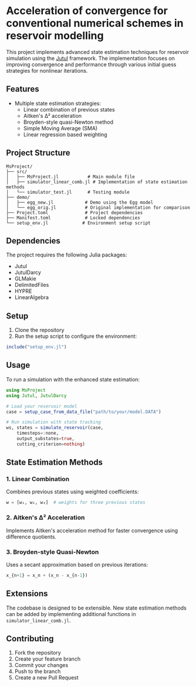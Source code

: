 # Acceleration of convergence for conventional numerical schemes in reservoir modelling

This project implements advanced state estimation techniques for reservoir simulation using the [Jutul](https://github.com/sintefmath/Jutul.jl) framework. The implementation focuses on improving convergence and performance through various initial guess strategies for nonlinear iterations.

## Features

- Multiple state estimation strategies:
  - Linear combination of previous states
  - Aitken's Δ² acceleration
  - Broyden-style quasi-Newton method
  - Simple Moving Average (SMA)
  - Linear regression based weighting

## Project Structure

```
MsProject/
├── src/
│   ├── MsProject.jl           # Main module file
│   ├── simulator_linear_comb.jl # Implementation of state estimation methods
│   └── simulator_test.jl      # Testing module
├── demo/
│   ├── egg_new.jl            # Demo using the Egg model
│   └── egg_orig.jl           # Original implementation for comparison
├── Project.toml              # Project dependencies
├── Manifest.toml             # Locked dependencies
└── setup_env.jl             # Environment setup script
```

## Dependencies

The project requires the following Julia packages:
- Jutul
- JutulDarcy
- GLMakie
- DelimitedFiles
- HYPRE
- LinearAlgebra

## Setup

1. Clone the repository
2. Run the setup script to configure the environment:
```julia
include("setup_env.jl")
```

## Usage

To run a simulation with the enhanced state estimation:

```julia
using MsProject
using Jutul, JutulDarcy

# Load your reservoir model
case = setup_case_from_data_file("path/to/your/model.DATA")

# Run simulation with state tracking
ws, states = simulate_reservoir(case, 
    timesteps=:none,
    output_substates=true,
    cutting_criterion=nothing)
```

## State Estimation Methods

### 1. Linear Combination
Combines previous states using weighted coefficients:
```julia
w = [w₁, w₂, w₃]  # weights for three previous states
```

### 2. Aitken's Δ² Acceleration
Implements Aitken's acceleration method for faster convergence using difference quotients.

### 3. Broyden-style Quasi-Newton
Uses a secant approximation based on previous iterations:
```julia
x_{n+1} = x_n + (x_n - x_{n-1})
```

## Extensions

The codebase is designed to be extensible. New state estimation methods can be added by implementing additional functions in `simulator_linear_comb.jl`.

## Contributing

1. Fork the repository
2. Create your feature branch
3. Commit your changes
4. Push to the branch
5. Create a new Pull Request
